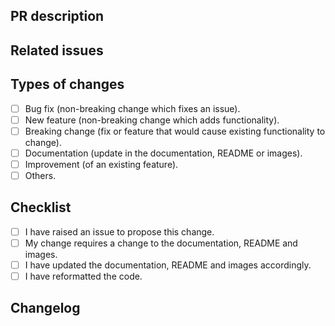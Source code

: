 
## PR description
<!--- Describe your changes in detail --->

## Related issues
<!--- Use the syntax `fixes #100` if this solves the issue #100 -->

## Types of changes
<!--- What types of changes does your code introduce? Put an `x` in all the boxes that apply: -->

- [ ] Bug fix (non-breaking change which fixes an issue).
- [ ] New feature (non-breaking change which adds functionality).
- [ ] Breaking change (fix or feature that would cause existing functionality to change).
- [ ] Documentation (update in the documentation, README or images).
- [ ] Improvement (of an existing feature).
- [ ] Others.

## Checklist
<!--- Go over all the following points, and put an `x` in all the boxes that apply. -->

- [ ] I have raised an issue to propose this change.
- [ ] My change requires a change to the documentation, README and images.
- [ ] I have updated the documentation, README and images accordingly.
- [ ] I have reformatted the code.

## Changelog
<!--- List your changes here --->
